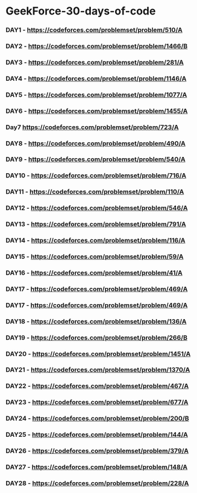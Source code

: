 # GeekForce-30-days-of-code
### DAY1 - https://codeforces.com/problemset/problem/510/A
### DAY2 - https://codeforces.com/problemset/problem/1466/B
### DAY3 - https://codeforces.com/problemset/problem/281/A
### DAY4 - https://codeforces.com/problemset/problem/1146/A
### DAY5 - https://codeforces.com/problemset/problem/1077/A
### DAY6 - https://codeforces.com/problemset/problem/1455/A
### Day7   https://codeforces.com/problemset/problem/723/A
### DAY8 - https://codeforces.com/problemset/problem/490/A
### DAY9 - https://codeforces.com/problemset/problem/540/A
### DAY10 - https://codeforces.com/problemset/problem/716/A
### DAY11 - https://codeforces.com/problemset/problem/110/A
### DAY12 - https://codeforces.com/problemset/problem/546/A
### DAY13 - https://codeforces.com/problemset/problem/791/A
### DAY14 - https://codeforces.com/problemset/problem/116/A
### DAY15 - https://codeforces.com/problemset/problem/59/A
### DAY16 - https://codeforces.com/problemset/problem/41/A
### DAY17 - https://codeforces.com/problemset/problem/469/A
### DAY17 - https://codeforces.com/problemset/problem/469/A
### DAY18 - https://codeforces.com/problemset/problem/136/A
### DAY19 - https://codeforces.com/problemset/problem/266/B
### DAY20 - https://codeforces.com/problemset/problem/1451/A
### DAY21 - https://codeforces.com/problemset/problem/1370/A
### DAY22 - https://codeforces.com/problemset/problem/467/A
### DAY23 - https://codeforces.com/problemset/problem/677/A
### DAY24 - https://codeforces.com/problemset/problem/200/B
### DAY25 - https://codeforces.com/problemset/problem/144/A
### DAY26 - https://codeforces.com/problemset/problem/379/A
### DAY27 - https://codeforces.com/problemset/problem/148/A
### DAY28 - https://codeforces.com/problemset/problem/228/A

